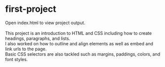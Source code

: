 # first-project
Open index.html to view project output. <br />
<br />
This project is an introduction to HTML and CSS including how to create headings, paragraphs, and lists. <br />
I also worked on how to outline and align elements as well as embed and link urls to the page. <br />
Basic CSS selectors are also tackled such as margins, paddings, colors, and font styles.
